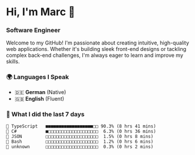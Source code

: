 # Hi, I'm Marc 👋 
### Software Engineer

Welcome to my GitHub! I'm passionate about creating intuitive, high-quality web applications. Whether it's building sleek front-end designs or tackling complex back-end challenges, I'm always eager to learn and improve my skills.  

### 🌍 Languages I Speak  
- 🇩🇪 **German** (Native)  
- 🇬🇧 **English** (Fluent)

### 🤯 What I did the last 7 days

```
🔷 TypeScript   ■■■■■■■■■■■■■■■■■■□□ 90.3% (8 hrs 41 mins)
🔷 C#           ■□□□□□□□□□□□□□□□□□□□  6.3% (0 hrs 36 mins)
📄 JSON         □□□□□□□□□□□□□□□□□□□□  1.5% (0 hrs 8 mins)
📄 Bash         □□□□□□□□□□□□□□□□□□□□  1.2% (0 hrs 6 mins)
📄 unknown      □□□□□□□□□□□□□□□□□□□□  0.3% (0 hrs 2 mins)
```
